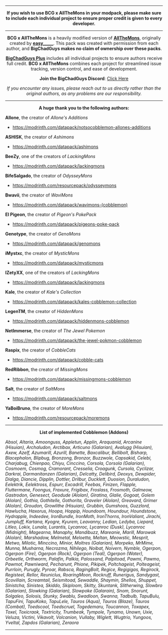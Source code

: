 <div align='center'>

---

**If you wish to use BCG x AllTheMons in your modpack, please make sure to include each individual project to ensure proper credit is given to every developer.**

---
  
**BCG x AllTheMons** is a heavily modified version of **[AllTheMons](https://modrinth.com/datapack/allthemons)**, originally created by **[easy_____](https://modrinth.com/user/easy_____)**. This pack was created with permission from each author, and **BigChadGuys makes no claim of ownership over these packs**.

**[BigChadGuys Plus](https://modrinth.com/modpack/bcg)** includes all individual projects to ensure authors receive full credit. **BCG x AllTheMons** combines each project for streamlined issue tracking, version control, and ease of development.

**Join the BigChadGuys Discord**: [Click Here](https://discord.gg/bigchadguys)

_If you encounter any issues, please reach out to us directly rather than the original authors, as any problems are our responsibility._

---

**A huge thank you to the following authors:**

</div>

**Allone**, the creator of _Allone's Additions_
  - https://modrinth.com/datapack/notsocobblemon-allones-additions
    
**ASHISK**, the creator of _Ashimons_
  - https://modrinth.com/datapack/ashimons
    
**BeeZy**, one of the creators of _LackingMons_
  - https://modrinth.com/datapack/lackingmons
    
**BifeSalgado**, the creator of _OdysseyMons_
  - https://modrinth.com/resourcepack/odysseymons
    
**Bwavii**, the creator of _WaviMons_
  - https://modrinth.com/datapack/wavimons-(cobblemon)
    
**El Pigeon**, the creator of _Pigeon's PokePack_
  - https://modrinth.com/datapack/pigeons-poke-pack
    
**Genotype**, the creator of _GenoMons_
  - https://modrinth.com/datapack/genomons
    
**iMystxc**, the creator of _MysticMons_
  - https://modrinth.com/datapack/mysticmons
    
**IZetyXX**, one of the creators of _LackingMons_
  - https://modrinth.com/datapack/lackingmons
    
**Kale**, the creator of _Kale's Collection_
  - https://modrinth.com/datapack/kales-cobblemon-collection
    
**LegenTM**, the creator of _HiddenMons_
  - https://modrinth.com/datapack/hiddenmons-cobblemon
    
**NetImmerse**, the creator of _The Jewel Pokemon_
  - https://modrinth.com/datapack/the-jewel-pokmon-cobblemon
    
**Raspix**, the creator of _CobbleCats_
  - https://modrinth.com/datapack/cobble-cats
    
**RedRibbon**, the creator of _MissingMons_
  - https://modrinth.com/datapack/missingmons-cobblemon
    
**Salt**, the creator of _SaltMons_
  - https://modrinth.com/datapack/saltmons
    
**YaBoiBruno**, the creator of _MoreMons_
  - https://modrinth.com/resourcepack/moremons

---

<div align='center'>

**List of implemented Cobblemon (Addons)**

</div>

_Absol, Altaria, Amoonguss, Appletun, Applin, Araquanid, Arcanine (Hisuian), Archaludon, Arctibax, Articuno (Galarian), Avalugg (Hisuian), Axew, Azelf, Azumarill, Azurill, Banette, Baxcalibur, Bellibolt, Bisharp, Blacephalon, Blipbug, Bronzong, Bronzor, Buzzwole, Capsakid, Celebi, Charjabug, Chienpao, Chiyu, Cinccino, Corsola, Corsola (Galarian), Cosmoem, Cosmog, Cramorant, Cresselia, Croagunk, Cursola, Cyclizar, Darkrai, Darmanitanzen (Galarian), Delcatty, Delibird, Deoxys, Dewpider, Dialga, Diancie, Dipplin, Dottler, Drilbur, Ducklett, Duosion, Duraludon, Eelektrik, Eelektross, Espurr, Excadrill, Feebas, Finizen, Flapple, Fluttermane, Foongus, Fraxure, Frigibax, Froslass, Frosmoth, Galmeow, Gastrodon, Genesect, Geodude (Alolan), Giratina, Glalie, Gogoat, Golem (Alolan), Gothia, Gothitelle, Gothorita, Graveler (Alolan), Greavard, Grimer (Alolan), Groudon, Growlithe (Hisuian), Grubbin, Gumshoos, Guzzlord, Hawlucha, Haxorus, Hoopa, Hoppip, Houndoom, Houndour, Houndstone, Hydrapple, Indeedee, IronBundle, IronMoth, IronThorns, IronValiant, Jirachi, Jumpluff, Kartana, Kyogre, Kyurem, Leavanny, Ledian, Ledyba, Liepard, Litleo, Lokix, Lunala, Lurantis, Lycanroc, Lycanroc (Dusk), Lycanroc (Midnight), Magearna, Manaphy, Mandibuzz, Mareanie, Marill, Marowak (Alolan), Marshadow, Melmetal, Meloetta, Meltan, Meowstic, Mesprit, Metwo, Milotic, Minccino, Minior, Moltres (Galarian), Morpeko, MrMime, Munna, Musharna, Necrozma, Nihilego, Noibat, Noivern, Nymble, Ogerpon, Ogerpon (Fire), Ogerpon (Rock), Ogerpon (Teal), Ogerpon (Water), Orbeetle, Orthworm, Palafin, Palkia, Palossand, Palpitoad, Pawmi, Pawmo, Pawmot, Pawniward, Pecharunt, Phione, Pikipek, Poltchageist, Polteageist, Purrloin, Purugly, Pyroar, Rabsca, RagingBolt, Regice, Regigigas, Regirock, Registeel, Rellor, Reuniclus, RoaringMoon, Rockruff, Runerigus, Sandygast, Scovillain, Screamtail, Seismitoad, Sewaddle, Shaymin, Shellos, Shuppet, Sinistcha, Sinistea, Skiddo, Skiploom, Skitty, Skuntank, Slitherwing, Slowbro (Galarian), Slowking (Galarian), Slowpoke (Galarain), Snom, Snorunt, Solgaleo, Solosis, Stunky, Swablu, Swadloon, Swanna, Tadbulb, TapuBulu, TapuFini, TapuKoko, TapuLele, Tauros (Aqua), Tauros (Blaze), Tauros (Combat), Toedscool, Toedscruel, Togedemaru, Toucannon, Toxapex, Toxel, Toxicraok, Toxtricity, Trumbeak, Tympole, Tynamo, Unown, Uxie, Veluza, Victini, Vikavolt, Volcanion, Vullaby, Wiglett, Wugtrio, Yungoos, Yveltal, Zapdos (Galarian), Zeraora_

---
